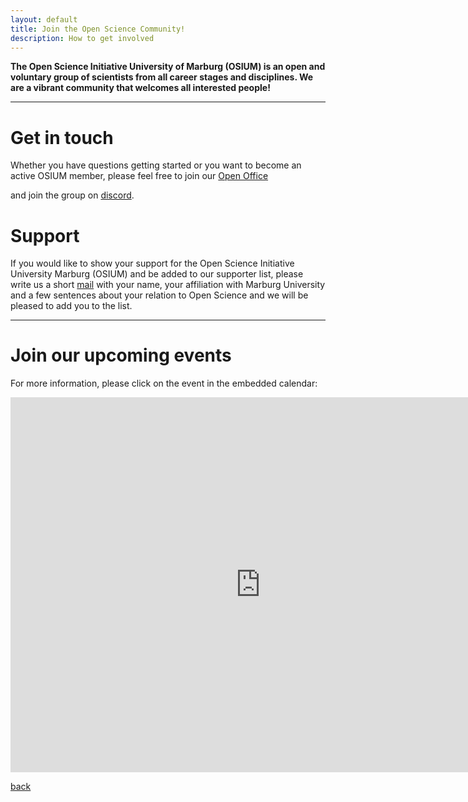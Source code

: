 ```yaml
---
layout: default
title: Join the Open Science Community!
description: How to get involved
---
```


<b>The Open Science Initiative University of Marburg (OSIUM) is an open and voluntary group of scientists from all career stages and disciplines. We are a vibrant community that welcomes all interested people!</b>


---

# Get in touch

Whether you have questions getting started or you want to become an active OSIUM member, please feel free to join our <a href="https://webconf.hrz.uni-marburg.de/n/rooms/q2o-bf3-vtf-u8q/join">Open Office</a>

and join the group on <a href="https://discord.gg/KDR6Xc3aRg">discord</a>.


# Support

If you would like to show your support for the Open Science Initiative University Marburg (OSIUM) and be added to our supporter list, please write us a short <a href="mailto:osium.contact@gmail.com">mail</a> with your name, your affiliation with Marburg University and a few sentences about your relation to Open Science and we will be pleased to add you to the list.


---
# Join our upcoming events

For more information, please click on the event in the embedded calendar:

<iframe src="https://calendar.google.com/calendar/embed?height=600&amp;wkst=2&amp;hl=en&amp;src=osium.contact%40gmail.com&amp;ctz=Europe%2FBerlin" style="border-width:0" width="800" height="600" frameborder="0" scrolling="no"></iframe>



[back](./)
